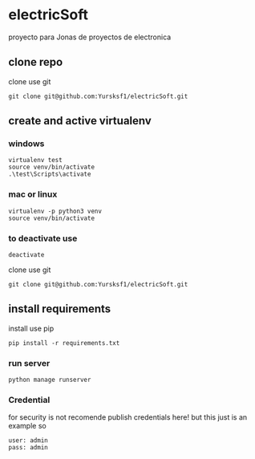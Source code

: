 # electricSoft
proyecto para Jonas de proyectos de electronica 

## clone repo
clone use git
```
git clone git@github.com:Yursksf1/electricSoft.git
```

## create and active virtualenv
### windows
```
virtualenv test
source venv/bin/activate
.\test\Scripts\activate
```

### mac or linux
```
virtualenv -p python3 venv
source venv/bin/activate
```

### to deactivate use 
```
deactivate
```

clone use git
```
git clone git@github.com:Yursksf1/electricSoft.git
```


## install requirements
install use pip
```
pip install -r requirements.txt
```



### run server
```
python manage runserver
```
### Credential
for security is not recomende publish credentials here! 
but this just is an example so
```
user: admin
pass: admin
```
